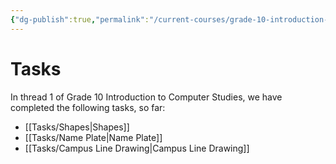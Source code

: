 ```yaml
---
{"dg-publish":true,"permalink":"/current-courses/grade-10-introduction-to-computer-studies/tasks/introduction/","dgHomeLink":false,"dgPassFrontmatter":false}
---
```


# Tasks
In thread 1 of Grade 10 Introduction to Computer Studies, we have completed the following tasks, so far:
* [[Tasks/Shapes|Shapes]]
* [[Tasks/Name Plate|Name Plate]]
* [[Tasks/Campus Line Drawing|Campus Line Drawing]]